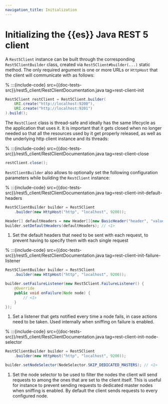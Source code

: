 ```yaml
---
navigation_title: Initialization
---
```


# Initializing the {{es}} Java REST 5 client 

A `Rest5Client` instance can be built through the corresponding `Rest5ClientBuilder` class, created via `Rest5Client#builder(...)` static method. The only required argument is one or more URLs or `HttpHost` that the client will communicate with as follows:

% :::{include-code} src={{doc-tests-src}}/rest5_client/RestClientDocumentation.java tag=rest-client-init
```java
Rest5Client restClient = Rest5Client.builder(
    URI.create("http://localhost:9200"),
    URI.create("http://localhost:9201")
).build();
```

The `RestClient` class is thread-safe and ideally has the same lifecycle as the application that uses it. It is important that it gets closed when no longer needed so that all the resources used by it get properly released, as well as the underlying http client instance and its threads:

% :::{include-code} src={{doc-tests-src}}/rest5_client/RestClientDocumentation.java tag=rest-client-close
```java
restClient.close();
```

`RestClientBuilder` also allows to optionally set the following configuration parameters while building the `RestClient` instance:

% :::{include-code} src={{doc-tests-src}}/rest5_client/RestClientDocumentation.java tag=rest-client-init-default-headers
```java
Rest5ClientBuilder builder = Rest5Client
    .builder(new HttpHost("http", "localhost", 9200));

Header[] defaultHeaders = new Header[]{new BasicHeader("header", "value")};
builder.setDefaultHeaders(defaultHeaders); // <1>
```

1. Set the default headers that need to be sent with each request, to prevent having to specify them with each single request


% :::{include-code} src={{doc-tests-src}}/rest5_client/RestClientDocumentation.java tag=rest-client-init-failure-listener
```java
Rest5ClientBuilder builder = Rest5Client
    .builder(new HttpHost("http", "localhost", 9200));

builder.setFailureListener(new Rest5Client.FailureListener() {
    @Override
    public void onFailure(Node node) {
        // <1>
    }
});
```

1. Set a listener that gets notified every time a node fails,  in case actions need to be taken. Used internally when sniffing on failure is enabled.


% :::{include-code} src={{doc-tests-src}}/rest5_client/RestClientDocumentation.java tag=rest-client-init-node-selector
```java
Rest5ClientBuilder builder = Rest5Client
    .builder(new HttpHost("http", "localhost", 9200));

builder.setNodeSelector(NodeSelector.SKIP_DEDICATED_MASTERS); // <1>
```

1. Set the node selector to be used to filter the nodes the client will send requests to among the ones that are set to the client itself. This is useful for instance to prevent sending requests to dedicated master nodes when sniffing is enabled. By default the client sends requests to every configured node.

<!--
TODO - Replacement?
```java
RestClientBuilder builder = RestClient.builder(
        new HttpHost("localhost", 9200, "http"));
builder.setRequestConfigCallback(
    new RestClientBuilder.RequestConfigCallback() {
        @Override
        public RequestConfig.Builder customizeRequestConfig(
                RequestConfig.Builder requestConfigBuilder) {
            return requestConfigBuilder.setSocketTimeout(10000); <1>
        }
    });
```

1. Set a callback that allows to modify the default request configuration (e.g. request timeouts, authentication, or anything that the [`org.apache.http.client.config.RequestConfig.Builder`](https://hc.apache.org/httpcomponents-client-4.5.x/current/httpclient/apidocs/org/apache/http/client/config/RequestConfig.Builder.html) allows to set)
-->

<!--
TODO - Replacement?
```java
RestClientBuilder builder = RestClient.builder(
    new HttpHost("localhost", 9200, "http"));
builder.setHttpClientConfigCallback(new HttpClientConfigCallback() {
        @Override
        public HttpAsyncClientBuilder customizeHttpClient(
                HttpAsyncClientBuilder httpClientBuilder) {
            return httpClientBuilder.setProxy(
                new HttpHost("proxy", 9000, "http"));  <1>
        }
    });
```

1. Set a callback that allows to modify the http client configuration (e.g. encrypted communication over ssl, or anything that the [`org.apache.http.impl.nio.client.HttpAsyncClientBuilder`](https://hc.apache.org/httpcomponents-asyncclient-4.1.x/current/httpasyncclient/apidocs/org/apache/http/impl/nio/client/HttpAsyncClientBuilder.html) allows to set)

-->
